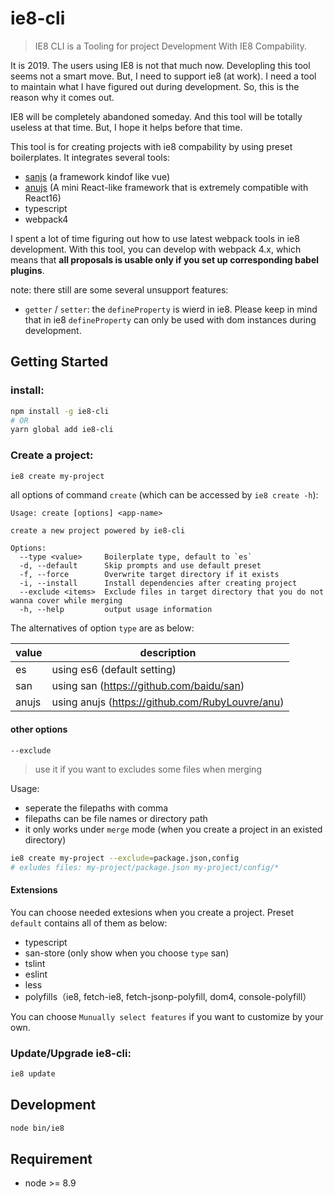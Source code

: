 # ie8-cli

> IE8 CLI is a Tooling for project Development With IE8 Compability.

It is 2019. The users using IE8 is not that much now. Developling this tool seems not a smart move. But, I need to support ie8 (at work). I need a tool to maintain what I have figured out during development. So, this is the reason why it comes out.

IE8 will be completely abandoned someday. And this tool will be totally useless at that time. But, I hope it helps before that time.

This tool is for creating projects with ie8 compability by using preset boilerplates. It integrates several tools:

- [sanjs](https://github.com/baidu/san) (a framework kindof like vue)
- [anujs](https://github.com/RubyLouvre/anu) (A mini React-like framework that is extremely compatible with React16)
- typescript
- webpack4

I spent a lot of time figuring out how to use latest webpack tools in ie8 development. With this tool, you can develop with webpack 4.x, which means that **all proposals is usable only if you set up corresponding babel plugins**.

note: there still are some several unsupport features:
- `getter` / `setter`: the `defineProperty` is wierd in ie8. Please keep in mind that in ie8 `defineProperty` can only be used with dom instances during development.

## Getting Started

### install:

```bash
npm install -g ie8-cli
# OR
yarn global add ie8-cli
```

### Create a project:

```bash
ie8 create my-project
```

all options of command `create` (which can be accessed by `ie8 create -h`):

```
Usage: create [options] <app-name>

create a new project powered by ie8-cli

Options:
  --type <value>     Boilerplate type, default to `es`
  -d, --default      Skip prompts and use default preset
  -f, --force        Overwrite target directory if it exists
  -i, --install      Install dependencies after creating project
  --exclude <items>  Exclude files in target directory that you do not wanna cover while merging
  -h, --help         output usage information
```

The alternatives of option `type` are as below:

| value | description |
| -- | -- |
| es | using es6 (default setting) |
| san | using san (https://github.com/baidu/san) |
| anujs | using anujs (https://github.com/RubyLouvre/anu) |

#### other options

`--exclude`

> use it if you want to excludes some files when merging

Usage:

- seperate the filepaths with comma
- filepaths can be file names or directory path
- it only works under `merge` mode (when you create a project in an existed directory)


```bash
ie8 create my-project --exclude=package.json,config
# exludes files: my-project/package.json my-project/config/*
```

#### Extensions

You can choose needed extesions when you create a project. Preset `default` contains all of them as below:

- typescript
- san-store (only show when you choose `type` san)
- tslint
- eslint
- less
- polyfills（ie8, fetch-ie8, fetch-jsonp-polyfill, dom4, console-polyfill）

You can choose `Munually select features` if you want to customize by your own.

### Update/Upgrade ie8-cli:

```bash
ie8 update
```

## Development

```bash
node bin/ie8
```

## Requirement

- node >= 8.9
